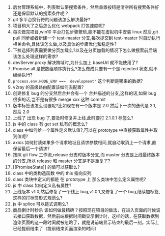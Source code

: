 1. 后台管理系统中，列表默认带搜索条件，然后重置按钮是清空所有搜索条件好还是保留默认的搜索条件呢？
2. git 多平台换行符的问题该怎么解决最好?
3. 项目稍大了之后怎么优化 webpack 打包速度呢?
4. 每次做完项目,win10 平台打包步骤繁琐,能不能在虚拟机中安装 linux 然后,git pull 同步或者新建一个 test-master 分支,每次提交到 test-master 时自动执行相关命令,具体该怎么做,以及具体的步骤优化和稳定性?
5. 下拉选择列表需要做分页加载么?以及在分页加载的情况下怎么做搜索前后端该怎么处理这样的需求?
6. devServer.proxy 解决跨域时,为什么加上 baseUrl 就不能使用了?
7. Promise.all 是按数组顺序执行么?怎么做成只要有一个是 rejected 状态,就不继续执行?
8. `process.env.NODE_ENV === 'development'` 这个判断是哪来的数据?
9. v2ray 的高级路由配置该如何去配置?
10. 创建修复 bug 的分支然后合并会有一个 合并描述的分支,这样的话,如果 bug 很多的话,岂不是有很多 merge xxx 这种 commit
11. 版本标签该怎么设置呢?比如现在有一个版本是 2.0 然后下一次的迭代是 2.1,然后 2.0
12. 上线了 出现 bug 了,要及时修复并上线,此时要打 2.1.0.1 标签么?
13. js 中的 class 有 get set 私有的概念么?
14. class 中如何给一个属性定义默认值?,可以在 prototype 中直接获取属性并取到值呢?
15. axios 如何封装如果多个请求地址且请求参数相同,就自动取消上一个请求,直保留最后一个请求?
16. 按照 git flow 工作流,release 分支时版本分支,而 master 分支是上线最终版本的分支,所以 release 和 master 分支是不是重复了?
17. [[PromiseState]] 的值可以获取么?
18. class 中的类构造函数 中的 this 指向实列
19. class 类块中定义的都是 在 prototype 上 那么类块中怎么定义属性呢?
20. js 中 class 如何定义私有属性?
21. 上线版本 v1.0,然后修复了一个线上 bug,v1.0.1,又修复了一个 bug,继续加标签,这样的打标签形式规范么?
22. js 中 splice 可以链式调用么?
23. 商品倒计时秒杀 该如何做最精确？按照现在项目的做法，在进入页面的时候调去接口获取数据，然后前端根据时间戳显示倒计时，这样的话，在获取数据到渲染页面的这一段时间就被忽略了，就是说前端显示结束的最后一刻，实际上已经提前结束了（提前结束页面渲染的时间）

